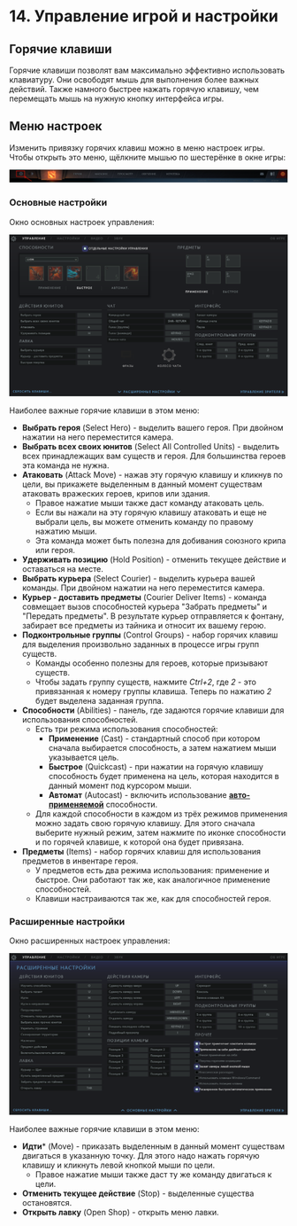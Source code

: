 # 14. Управление игрой и настройки

## Горячие клавиши

Горячие клавиши позволят вам максимально эффективно использовать клавиатуру. Они освободят мышь для выполнения более важных действий. Также намного быстрее нажать горячую клавишу, чем перемещать мышь на нужную кнопку интерфейса игры.

## Меню настроек

Изменить привязку горячих клавиш можно в меню настроек игры. Чтобы открыть это меню, щёлкните мышью по шестерёнке в окне игры:

![Меню настроек](images/14.1_open_menu.png)

### Основные настройки

Окно основных настроек управления:

![Основные настройки](images/14.2_base_settings.png)

Наиболее важные горячие клавиши в этом меню:

* **Выбрать героя** (Select Hero) - выделить вашего героя. При двойном нажатии на него переместится камера.
* **Выбрать всех своих юнитов** (Select All Controlled Units) - выделить всех принадлежащих вам существ и героя. Для большинства героев эта команда не нужна.
* **Атаковать** (Attack Move) - нажав эту горячую клавишу и кликнув по цели, вы прикажете выделенным в данный момент существам атаковать вражеских героев, крипов или здания.
    * Правое нажатие мыши также даст команду атаковать цель.
    * Если вы нажали на эту горячую клавишу атаковать и еще не выбрали цель, вы можете отменить команду по правому нажатию мыши.
    * Эта команда может быть полезна для добивания союзного крипа или героя.
* **Удерживать позицию** (Hold Position) - отменить текущее действие и оставаться на месте.
* **Выбрать курьера** (Select Courier) - выделить курьера вашей команды. При двойном нажатии на него переместится камера.
* **Курьер - доставить предметы** (Courier Deliver Items) - команда совмещает вызов способностей курьера "Забрать предметы" и "Передать предметы". В результате курьер отправляется к фонтану, забирает все предметы из тайника и относит их вашему герою.
* **Подконтрольные группы** (Control Groups) - набор горячих клавиш для выделения произвольно заданных в процессе игры групп существ.
    * Команды особенно полезны для героев, которые призывают существ.
    * Чтобы задать группу существ, нажмите *Ctrl+2*, где *2* - это привязанная к номеру группы клавиша. Теперь по нажатию *2* будет выделена заданная группа.
* **Способности** (Abilities) - панель, где задаются горячие клавиши для использования способностей.
    * Есть три режима использования способностей:
        * **Применение** (Cast) - стандартный способ при котором сначала выбирается способность, а затем нажатием мыши указывается цель.
        * **Быстрое** (Quickcast) - при нажатии на горячую клавишу способность будет применена на цель, которая находится в данный момент под курсором мыши.
        * **Автомат** (Autocast) - включить использование [**авто-применяемой**](https://dota2-ru.gamepedia.com/%D0%A1%D0%BF%D0%BE%D1%81%D0%BE%D0%B1%D0%BD%D0%BE%D1%81%D1%82%D0%B8#.D0.90.D0.B2.D1.82.D0.BE-.D0.BF.D1.80.D0.B8.D0.BC.D0.B5.D0.BD.D1.8F.D0.B5.D0.BC.D1.8B.D0.B5) способности.
    * Для каждой способности в каждом из трёх режимов применения можно задать свою горячую клавишу. Для этого сначала выберите нужный режим, затем нажмите по иконке способности и по горячей клавише, к которой она будет привязана.
* **Предметы** (Items) - набор горячих клавиш для использования предметов в инвентаре героя.
    * У предметов есть два режима использования: применение и быстрое. Они работают так же, как аналогичное применение способностей.
    * Клавиши настраиваются так же, как для способностей героя.

### Расширенные настройки

Окно расширенных настроек управления:

![Расширенные настройки](images/14.3_expanded_settings.png)

Наиболее важные горячие клавиши в этом меню:

* **Идти*** (Move) - приказать выделенным в данный момент существам двигаться в указанную точку. Для этого надо нажать горячую клавишу и кликнуть левой кнопкой мыши по цели.
    * Правое нажатие мыши также даст ту же команду двигаться к цели.
* **Отменить текущее действие** (Stop) - выделенные существа остановятся.
* **Открыть лавку** (Open Shop) - открыть меню лавки.
